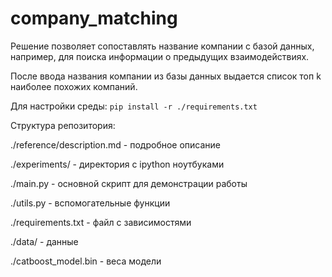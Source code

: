 # company_matching

Решение позволяет сопоставлять название компании с базой данных, например, для поиска информации о предыдущих взаимодействиях.

После ввода названия компании из базы данных выдается список топ k наиболее похожих компаний.


Для настройки среды: `pip install -r ./requirements.txt`

Структура репозитория:

./reference/description.md - подробное описание

./experiments/ - директория с ipython ноутбуками

./main.py - основной скрипт для демонстрации работы

./utils.py - вспомогательные функции

./requirements.txt - файл с зависимостями

./data/ - данные

./catboost_model.bin - веса модели

